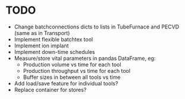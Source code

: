 TODO
====

- Change batchconnections dicts to lists in TubeFurnace and PECVD (same as in Transport)
- Implement flexible batchtex tool
- Implement ion implant
- Implement down-time schedules
- Measure/store vital parameters in pandas DataFrame, eg:
  - Production volume vs time for each tool
  - Production throughput vs time for each tool
  - Buffer sizes in between all tools vs time
- Add load/save feature for individual tools?
- Replace container for stores?

